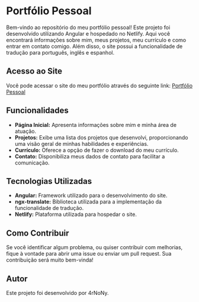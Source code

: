 # Portfólio Pessoal

Bem-vindo ao repositório do meu portfólio pessoal! Este projeto foi desenvolvido utilizando Angular e hospedado no Netlify. Aqui você encontrará informações sobre mim, meus projetos, meu currículo e como entrar em contato comigo. Além disso, o site possui a funcionalidade de tradução para português, inglês e espanhol.


## Acesso ao Site

Você pode acessar o site do meu portfólio através do seguinte link: [Portfólio Pessoal](https://4rnony.netlify.app/)

## Funcionalidades

- **Página Inicial:** Apresenta informações sobre mim e minha área de atuação.
- **Projetos:** Exibe uma lista dos projetos que desenvolvi, proporcionando uma visão geral de minhas habilidades e experiências.
- **Currículo:** Oferece a opção de fazer o download do meu currículo.
- **Contato:** Disponibiliza meus dados de contato para facilitar a comunicação.

## Tecnologias Utilizadas

- **Angular:** Framework utilizado para o desenvolvimento do site.
- **ngx-translate:** Biblioteca utilizada para a implementação da funcionalidade de tradução.
- **Netlify:** Plataforma utilizada para hospedar o site.

## Como Contribuir

Se você identificar algum problema, ou quiser contribuir com melhorias, fique à vontade para abrir uma issue ou enviar um pull request. Sua contribuição será muito bem-vinda!

## Autor

Este projeto foi desenvolvido por 4rNoNy.
